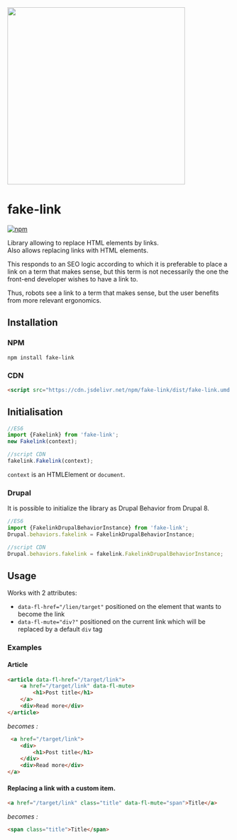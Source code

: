 <img src="https://github.com/digitalwr/fake-link/raw/main/src/fake-link-logo-full.png" width="400">

# fake-link
[![npm](https://img.shields.io/npm/v/fake-link?style=flat-square)](https://www.npmjs.com/package/fake-link)

Library allowing to replace HTML elements by links.<br/>
Also allows replacing links with HTML elements.

This responds to an SEO logic according to which it is preferable to place a link on a term that makes sense,
but this term is not necessarily the one the front-end developer wishes to have a link to.

Thus, robots see a link to a term that makes sense, but the user benefits from more relevant ergonomics.

## Installation
### NPM
```shell
npm install fake-link
```

### CDN
```html
<script src="https://cdn.jsdelivr.net/npm/fake-link/dist/fake-link.umd.js"></script>
```
## Initialisation

```javascript
//ES6
import {Fakelink} from 'fake-link';
new Fakelink(context);

//script CDN
fakelink.Fakelink(context);
```
```context``` is an HTMLElement or `document`.

### Drupal
It is possible to initialize the library as Drupal Behavior from Drupal 8.
```javascript
//ES6
import {FakelinkDrupalBehaviorInstance} from 'fake-link';
Drupal.behaviors.fakelink = FakelinkDrupalBehaviorInstance;

//script CDN
Drupal.behaviors.fakelink = fakelink.FakelinkDrupalBehaviorInstance;
```
## Usage
Works with 2 attributes:

- `data-fl-href="/lien/target"` positioned on the element that wants to become the link
- `data-fl-mute="div?"` positioned on the current link which will be replaced by a default `div` tag

### Examples
#### Article
```html
<article data-fl-href="/target/link">
    <a href="/target/link" data-fl-mute>
        <h1>Post title</h1>
    </a>
    <div>Read more</div>
</article>
```
_becomes :_
```html
 <a href="/target/link">
    <div>
        <h1>Post title</h1>
    </div>
    <div>Read more</div>
</a>
```
#### Replacing a link with a custom item.
```html
<a href="/target/link" class="title" data-fl-mute="span">Title</a>
```
_becomes :_
```html
<span class="title">Title</span>
```